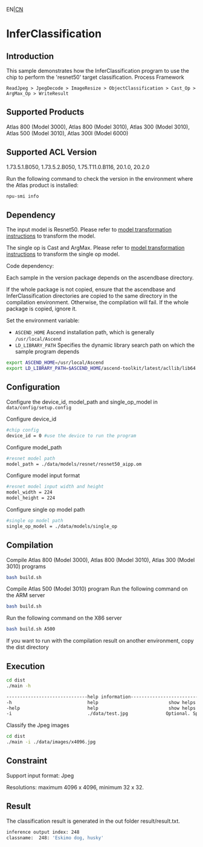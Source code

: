 EN|[CN](README(Linux).zh.md)
# InferClassification

## Introduction

This sample demonstrates how the InferClassification program to use the chip to perform the 'resnet50' target classification.
Process Framework

```
ReadJpeg > JpegDecode > ImageResize > ObjectClassification > Cast_Op > ArgMax_Op > WriteResult
```
## Supported Products

Atlas 800 (Model 3000), Atlas 800 (Model 3010), Atlas 300 (Model 3010), Atlas 500 (Model 3010), Atlas 300I (Model 6000)

## Supported ACL Version

1.73.5.1.B050, 1.73.5.2.B050, 1.75.T11.0.B116, 20.1.0, 20.2.0

Run the following command to check the version in the environment where the Atlas product is installed:
```bash
npu-smi info
```

## Dependency

The input model is Resnet50. Please refer to [model transformation instructions](data/models/README.md) to transform the model.

The single op is Cast and ArgMax. Please refer to [model transformation instructions](data/models/README.md) to transform the single op model.

Code dependency:

Each sample in the version package depends on the ascendbase directory.

If the whole package is not copied, ensure that the ascendbase and InferClassification directories are copied to the same directory in the compilation environment. Otherwise, the compilation will fail. If the whole package is copied, ignore it.

Set the environment variable:
*  `ASCEND_HOME`      Ascend installation path, which is generally `/usr/local/Ascend`
*  `LD_LIBRARY_PATH`  Specifies the dynamic library search path on which the sample program depends

```bash
export ASCEND_HOME=/usr/local/Ascend
export LD_LIBRARY_PATH=$ASCEND_HOME/ascend-toolkit/latest/acllib/lib64:$LD_LIBRARY_PATH
```

## Configuration

Configure the device_id, model_path and single_op_model in `data/config/setup.config`

Configure device_id
```bash
#chip config
device_id = 0 #use the device to run the program
```

Configure model_path
```bash
#resnet model path
model_path = ./data/models/resnet/resnet50_aipp.om
```

Configure model input format
```bash
#resnet model input width and height
model_width = 224
model_height = 224
```
Configure single op model path
```bash
#single op model path
single_op_model = ./data/models/single_op
```

## Compilation

Compile Atlas 800 (Model 3000), Atlas 800 (Model 3010), Atlas 300 (Model 3010) programs
```bash
bash build.sh
```

Compile Atlas 500 (Model 3010) program
Run the following command on the ARM server
```bash
bash build.sh
```

Run the following command on the X86 server
```bash
bash build.sh A500
```

If you want to run with the compilation result on another environment, copy the dist directory

## Execution

```bash
cd dist
./main -h

------------------------------help information------------------------------
-h                            help                          show helps
-help                         help                          show helps
-i                            ./data/test.jpg              Optional. Specify the input image, default: ./data/test.jpg

```

Classify the Jpeg images
```bash
cd dist
./main -i ./data/images/x4096.jpg
```

## Constraint
Support input format: Jpeg

Resolutions: maximum 4096 x 4096, minimum 32 x 32.

## Result

The classification result is generated in the out folder result/result.txt.

```bash
inference output index: 248
classname:  248: 'Eskimo dog, husky'
```
